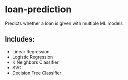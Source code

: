 # loan-prediction
Predicts whether a loan is given with multiple ML models

## Includes:
- Linear Regression
- Logistic Regression
- K Neighbors Classifier
- SVC
- Decision Tree Classifier
